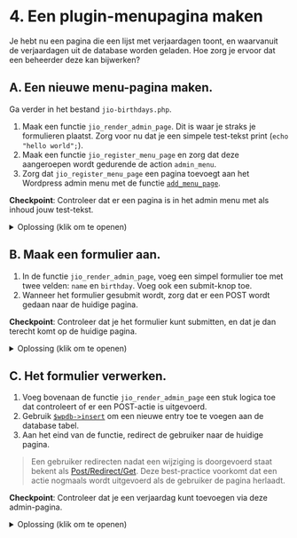 # 4. Een plugin-menupagina maken

Je hebt nu een pagina die een lijst met verjaardagen toont, en waarvanuit de verjaardagen uit de database worden geladen.
Hoe zorg je ervoor dat een beheerder deze kan bijwerken?

## A. Een nieuwe menu-pagina maken.

Ga verder in het bestand `jio-birthdays.php`.

1. Maak een functie `jio_render_admin_page`. Dit is waar je straks je formulieren plaatst. Zorg voor nu dat je een simpele test-tekst print (`echo "hello world";`).
2. Maak een functie `jio_register_menu_page` en zorg dat deze aangeroepen wordt gedurende de action `admin_menu`.
3. Zorg dat `jio_register_menu_page` een pagina toevoegt aan het Wordpress admin menu met de functie [`add_menu_page`](https://developer.wordpress.org/reference/functions/add_menu_page/).

**Checkpoint**: Controleer dat er een pagina is in het admin menu met als inhoud jouw test-tekst.

<details>
<summary>Oplossing (klik om te openen)</summary>

```php
function jio_render_admin_page() {
    echo "Hello world!";
}

function jio_register_menu_page() {
  add_menu_page( 'JIO Birthdays', 'JIO Verjaardagen', 'manage_options', 'jio-birthdays', 'jio_render_admin_page');
}
add_action('admin_menu', 'jio_register_menu_page');
```

</details>
    
## B. Maak een formulier aan.

1. In de functie `jio_render_admin_page`, voeg een simpel formulier toe met twee velden: `name` en `birthday`. Voeg ook een submit-knop toe.
2. Wanneer het formulier gesubmit wordt, zorg dat er een POST wordt gedaan naar de huidige pagina.

**Checkpoint**: Controleer dat je het formulier kunt submitten, en dat je dan terecht komt op de huidige pagina.

<details>
<summary>Oplossing (klik om te openen)</summary>

```php
function jio_render_admin_page() {
    ?>
    <form action="?page=jio-birthdays" method="POST">
        <label id="jio-name-label" for="jio-name">Name *</label>
        <input id="jio-name" name="name" aria-labelledby="jio-name-label" />

        <label id="jio-birthday-label" for="jio-birthday">Birthday *</label>
        <input id="jio-birthday" name="birthday" aria-labelledby="jio-birthday-label" />

        <input name="submit" type="submit" />
    </form>
    <?php
}
```

</details>

## C. Het formulier verwerken.

1. Voeg bovenaan de functie `jio_render_admin_page` een stuk logica toe dat controleert of er een POST-actie is uitgevoerd.
2. Gebruik [`$wpdb->insert`](https://developer.wordpress.org/reference/classes/wpdb/insert/) om een nieuwe entry toe te voegen aan de database tabel.
3. Aan het eind van de functie, redirect de gebruiker naar de huidige pagina.

> Een gebruiker redirecten nadat een wijziging is doorgevoerd staat bekent als [Post/Redirect/Get](https://en.wikipedia.org/wiki/Post/Redirect/Get). Deze best-practice voorkomt dat een actie nogmaals wordt uitgevoerd als de gebruiker de pagina herlaadt.

**Checkpoint**: Controleer dat je een verjaardag kunt toevoegen via deze admin-pagina.

<details>
<summary>Oplossing (klik om te openen)</summary>

```php
function jio_render_admin_page() {
    if (isset($_POST["submit"])) {
        $name = $_POST["name"] ?? null;
        $birthday = $_POST["birthday"] ?? null;
        if (!$name || !$birthday) {
            wp_redirect("?page=jio-birthdays&status=error");
            exit;
        }

        $result = $wpdb->insert("{$wpdb->prefix}jio_birthdays", ["name" => $name, "birthday" => $birthday], ["%s", "%s"]);

        $redirect_page = "?page=jio-birthdays&status=" . ($result ? "success" : "error");
        wp_redirect($redirect_page);
        exit;
    }
    ?>

    <form action="?page=jio-birthdays" method="POST">
        <label id="jio-name-label" for="jio-name">Name *</label>
        <input id="jio-name" name="name" aria-labelledby="jio-name-label" />

        <label id="jio-birthday-label" for="jio-birthday">Birthday *</label>
        <input id="jio-birthday" name="birthday" aria-labelledby="jio-birthday-label" />

        <input name="submit" type="submit" />
    </form>
    <?php
}
```

</details>
